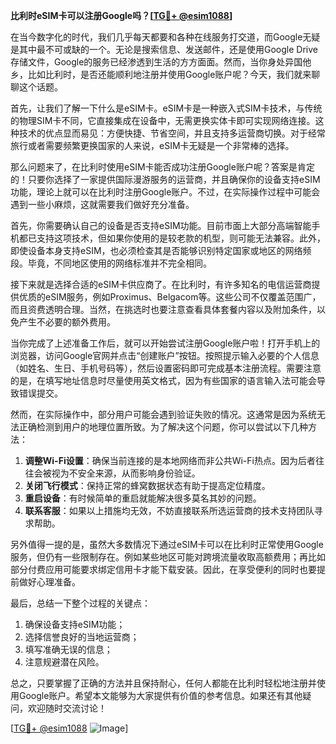 **比利时eSIM卡可以注册Google吗？[[TG💪+ @esim1088](https://t.me/s/esim1088)]**

在当今数字化的时代，我们几乎每天都要和各种在线服务打交道，而Google无疑是其中最不可或缺的一个。无论是搜索信息、发送邮件，还是使用Google Drive存储文件，Google的服务已经渗透到生活的方方面面。然而，当你身处异国他乡，比如比利时，是否还能顺利地注册并使用Google账户呢？今天，我们就来聊聊这个话题。

首先，让我们了解一下什么是eSIM卡。eSIM卡是一种嵌入式SIM卡技术，与传统的物理SIM卡不同，它直接集成在设备中，无需更换实体卡即可实现网络连接。这种技术的优点显而易见：方便快捷、节省空间，并且支持多运营商切换。对于经常旅行或者需要频繁更换国家的人来说，eSIM卡无疑是一个非常棒的选择。

那么问题来了，在比利时使用eSIM卡能否成功注册Google账户呢？答案是肯定的！只要你选择了一家提供国际漫游服务的运营商，并且确保你的设备支持eSIM功能，理论上就可以在比利时注册Google账户。不过，在实际操作过程中可能会遇到一些小麻烦，这就需要我们做好充分准备。

首先，你需要确认自己的设备是否支持eSIM功能。目前市面上大部分高端智能手机都已支持这项技术，但如果你使用的是较老款的机型，则可能无法兼容。此外，即使设备本身支持eSIM，也必须检查其是否能够识别特定国家或地区的网络频段。毕竟，不同地区使用的网络标准并不完全相同。

接下来就是选择合适的eSIM卡供应商了。在比利时，有许多知名的电信运营商提供优质的eSIM服务，例如Proximus、Belgacom等。这些公司不仅覆盖范围广，而且资费透明合理。当然，在挑选时也要注意查看具体套餐内容以及附加条件，以免产生不必要的额外费用。

当你完成了上述准备工作后，就可以开始尝试注册Google账户啦！打开手机上的浏览器，访问Google官网并点击“创建账户”按钮。按照提示输入必要的个人信息（如姓名、生日、手机号码等），然后设置密码即可完成基本注册流程。需要注意的是，在填写地址信息时尽量使用英文格式，因为有些国家的语言输入法可能会导致错误提交。

然而，在实际操作中，部分用户可能会遇到验证失败的情况。这通常是因为系统无法正确检测到用户的地理位置所致。为了解决这个问题，你可以尝试以下几种方法：

1. **调整Wi-Fi设置**：确保当前连接的是本地网络而非公共Wi-Fi热点。因为后者往往会被视为不安全来源，从而影响身份验证。
2. **关闭飞行模式**：保持正常的蜂窝数据状态有助于提高定位精度。
3. **重启设备**：有时候简单的重启就能解决很多莫名其妙的问题。
4. **联系客服**：如果以上措施均无效，不妨直接联系所选运营商的技术支持团队寻求帮助。

另外值得一提的是，虽然大多数情况下通过eSIM卡可以在比利时正常使用Google服务，但仍有一些限制存在。例如某些地区可能对跨境流量收取高额费用；再比如部分付费应用可能要求绑定信用卡才能下载安装。因此，在享受便利的同时也要提前做好心理准备。

最后，总结一下整个过程的关键点：
1. 确保设备支持eSIM功能；
2. 选择信誉良好的当地运营商；
3. 填写准确无误的信息；
4. 注意规避潜在风险。

总之，只要掌握了正确的方法并且保持耐心，任何人都能在比利时轻松地注册并使用Google账户。希望本文能够为大家提供有价值的参考信息。如果还有其他疑问，欢迎随时交流讨论！

[[TG💪+ @esim1088](https://t.me/s/esim1088) ![Image](https://i.postimg.cc/4NQfJmqS/Snipaste-2025-05-13-00-14-12.png)]